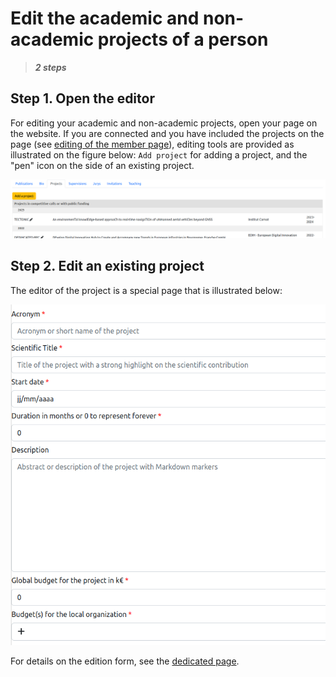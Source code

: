 # Edit the academic and non-academic projects of a person

> **_2 steps_**

## Step 1. Open the editor

For editing your academic and non-academic projects, open your page on the website. If you are connected and you have included the projects on the page (see [editing of the member page](editmemberpage.md)), editing tools are provided as illustrated on the figure below: `Add project` for adding a project, and the "pen" icon on the side of an existing project.

![Updating projects](editprojects1.png)


## Step 2. Edit an existing project

The editor of the project is a special page that is illustrated below:

![Project editor](editprojects2.png)

For details on the edition form, see the [dedicated page](projects.md).

